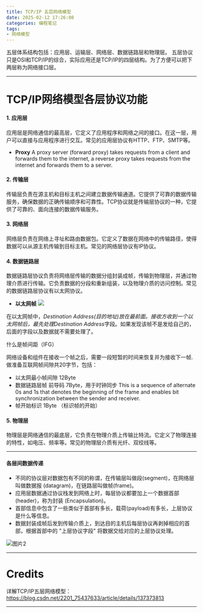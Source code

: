 ```yaml
---
title: TCP/IP 五层网络模型
date: 2025-02-12 17:26:08
categories: 编程笔记
tags:
- 网络模型
---
```


五层体系结构包括：应用层、运输层、网络层、数据链路层和物理层。 
五层协议只是OSI和TCP/IP的综合，实际应用还是TCP/IP的四层结构。为了方便可以把下两层称为网络接口层。

---

# TCP/IP网络模型各层协议功能

#### 1. 应用层
应用层是网络通信的最高层，它定义了应用程序和网络之间的接口。在这一层，用户可以直接与应用程序进行交互。常见的应用层协议有HTTP、FTP、SMTP等。

- **Proxy** 
A proxy server (forward proxy) takes requests from a client and forwards them to the internet, a reverse proxy takes requests from the internet and forwards them to a server.

#### 2. 传输层
传输层负责在源主机和目标主机之间建立数据传输通道。它提供了可靠的数据传输服务，确保数据的正确传输顺序和可靠性。TCP协议就是传输层协议的一种，它提供了可靠的、面向连接的数据传输服务。

#### 3. 网络层
网络层负责在网络上寻址和路由数据包。它定义了数据在网络中的传输路径，使得数据可以从源主机传输到目标主机。常见的网络层协议有IP协议。

#### 4. 数据链路层
数据链路层协议负责将网络层传输的数据分组封装成帧，传输到物理层，并通过物理介质进行传输。它负责数据的分段和重新组装，以及物理介质的访问控制。常见的数据链路层协议有以太网协议。

- **以太网帧**
![](ethernet-frame-format.png)

在以太网帧中，*Destination Address(目的地址)*放在最前面。接收方收到一个以太网帧后，最先处理*Destination Address*字段。如果发现该帧不是发给自己的，后面的字段以及数据就不需要处理了。

什么是帧间距（IFG）

网络设备和组件在接收一个帧之后，需要一段短暂的时间来恢复并为接收下一帧.做准备互联网帧间隙共20字节，包括：
- 以太网最小帧间隙 12Byte
- 数据链路层帧 前导码 7Byte，用于时钟同步 This is a sequence of alternate 0s and 1s that denotes the beginning of the frame and enables bit synchronization between the sender and receiver.
- 帧开始标识 1Byte （标识帧的开始）

#### 5. 物理层
物理层是网络通信的最底层，它负责在物理介质上传输比特流。它定义了物理连接的特性，如电压、频率等。常见的物理层介质有光纤、双绞线等。

---

#### 各层间数据传递

* 不同的协议层对数据包有不同的称谓，在传输层叫做段(segment)，在⽹络层叫做数据报 (datagram)，在链路层叫做帧(frame)。
* 应⽤层数据通过协议栈发到⽹络上时，每层协议都要加上⼀个数据⾸部(header)，称为封装 (Encapsulation)。
* ⾸部信息中包含了⼀些类似于⾸部有多⻓，载荷(payload)有多⻓，上层协议是什么等信息。
* 数据封装成帧后发到传输介质上，到达⽬的主机后每层协议再剥掉相应的⾸部，根据⾸部中的 "上层协议字段" 将数据交给对应的上层协议处理。

![图片2](NetworkPacket.png "Dissecting a Network Packet")

---

# Credits

详解TCP/IP五层网络模型：https://blog.csdn.net/2201_75437633/article/details/137373813

---